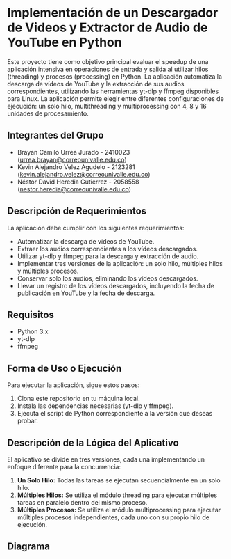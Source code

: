 # Implementación de un Descargador de Videos y Extractor de Audio de YouTube en Python

Este proyecto tiene como objetivo principal evaluar el speedup de una aplicación intensiva en operaciones de entrada y salida al utilizar hilos (threading) y procesos (processing) en Python. La aplicación automatiza la descarga de vídeos de YouTube y la extracción de sus audios correspondientes, utilizando las herramientas yt-dlp y ffmpeg disponibles para Linux. La aplicación permite elegir entre diferentes configuraciones de ejecución: un solo hilo, multithreading y multiprocessing con 4, 8 y 16 unidades de procesamiento.

## Integrantes del Grupo
- Brayan Camilo Urrea Jurado - 2410023 (urrea.brayan@correounivalle.edu.co)
- Kevin Alejandro Velez Agudelo - 2123281 (kevin.alejandro.velez@correounivalle.edu.co)
- Néstor David Heredia Gutierrez - 2058558 (nestor.heredia@correounivalle.edu.co)

## Descripción de Requerimientos
La aplicación debe cumplir con los siguientes requerimientos:
- Automatizar la descarga de vídeos de YouTube.
- Extraer los audios correspondientes a los vídeos descargados.
- Utilizar yt-dlp y ffmpeg para la descarga y extracción de audio.
- Implementar tres versiones de la aplicación: un solo hilo, múltiples hilos y múltiples procesos.
- Conservar solo los audios, eliminando los vídeos descargados.
- Llevar un registro de los vídeos descargados, incluyendo la fecha de publicación en YouTube y la fecha de descarga.

## Requisitos
- Python 3.x
- yt-dlp
- ffmpeg

## Forma de Uso o Ejecución
Para ejecutar la aplicación, sigue estos pasos:
1. Clona este repositorio en tu máquina local.
2. Instala las dependencias necesarias (yt-dlp y ffmpeg).
3. Ejecuta el script de Python correspondiente a la versión que deseas probar.

## Descripción de la Lógica del Aplicativo
El aplicativo se divide en tres versiones, cada una implementando un enfoque diferente para la concurrencia:
1. **Un Solo Hilo:** Todas las tareas se ejecutan secuencialmente en un solo hilo.
2. **Múltiples Hilos:** Se utiliza el módulo threading para ejecutar múltiples tareas en paralelo dentro del mismo proceso.
3. **Múltiples Procesos:** Se utiliza el módulo multiprocessing para ejecutar múltiples procesos independientes, cada uno con su propio hilo de ejecución.

## Diagrama
